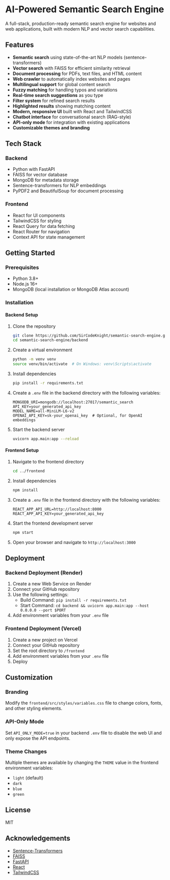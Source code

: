 # AI-Powered Semantic Search Engine

A full-stack, production-ready semantic search engine for websites and web applications, built with modern NLP and vector search capabilities.

## Features

- **Semantic search** using state-of-the-art NLP models (sentence-transformers)
- **Vector search** with FAISS for efficient similarity retrieval
- **Document processing** for PDFs, text files, and HTML content
- **Web crawler** to automatically index websites and pages
- **Multilingual support** for global content search
- **Fuzzy matching** for handling typos and variations
- **Real-time search suggestions** as you type
- **Filter system** for refined search results
- **Highlighted results** showing matching content
- **Modern, responsive UI** built with React and TailwindCSS
- **Chatbot interface** for conversational search (RAG-style)
- **API-only mode** for integration with existing applications
- **Customizable themes and branding**

## Tech Stack

### Backend
- Python with FastAPI
- FAISS for vector database
- MongoDB for metadata storage
- Sentence-transformers for NLP embeddings
- PyPDF2 and BeautifulSoup for document processing

### Frontend
- React for UI components
- TailwindCSS for styling
- React Query for data fetching
- React Router for navigation
- Context API for state management

## Getting Started

### Prerequisites

- Python 3.8+ 
- Node.js 16+
- MongoDB (local installation or MongoDB Atlas account)

### Installation

#### Backend Setup

1. Clone the repository
   ```bash
   git clone https://github.com/SirCodeKnight/semantic-search-engine.git
   cd semantic-search-engine/backend
   ```

2. Create a virtual environment
   ```bash
   python -m venv venv
   source venv/bin/activate  # On Windows: venv\Scripts\activate
   ```

3. Install dependencies
   ```bash
   pip install -r requirements.txt
   ```

4. Create a `.env` file in the backend directory with the following variables:
   ```
   MONGODB_URI=mongodb://localhost:27017/semantic_search
   API_KEY=your_generated_api_key
   MODEL_NAME=all-MiniLM-L6-v2
   OPENAI_API_KEY=sk-your_openai_key  # Optional, for OpenAI embeddings
   ```

5. Start the backend server
   ```bash
   uvicorn app.main:app --reload
   ```

#### Frontend Setup

1. Navigate to the frontend directory
   ```bash
   cd ../frontend
   ```

2. Install dependencies
   ```bash
   npm install
   ```

3. Create a `.env` file in the frontend directory with the following variables:
   ```
   REACT_APP_API_URL=http://localhost:8000
   REACT_APP_API_KEY=your_generated_api_key
   ```

4. Start the frontend development server
   ```bash
   npm start
   ```

5. Open your browser and navigate to `http://localhost:3000`

## Deployment

### Backend Deployment (Render)

1. Create a new Web Service on Render
2. Connect your GitHub repository
3. Use the following settings:
   - Build Command: `pip install -r requirements.txt`
   - Start Command: `cd backend && uvicorn app.main:app --host 0.0.0.0 --port $PORT`
4. Add environment variables from your `.env` file

### Frontend Deployment (Vercel)

1. Create a new project on Vercel
2. Connect your GitHub repository
3. Set the root directory to `/frontend`
4. Add environment variables from your `.env` file
5. Deploy

## Customization

### Branding

Modify the `frontend/src/styles/variables.css` file to change colors, fonts, and other styling elements.

### API-Only Mode

Set `API_ONLY_MODE=true` in your backend `.env` file to disable the web UI and only expose the API endpoints.

### Theme Changes

Multiple themes are available by changing the `THEME` value in the frontend environment variables:
- `light` (default)
- `dark`
- `blue`
- `green`

## License

MIT

## Acknowledgements

- [Sentence-Transformers](https://www.sbert.net/)
- [FAISS](https://github.com/facebookresearch/faiss)
- [FastAPI](https://fastapi.tiangolo.com/)
- [React](https://reactjs.org/)
- [TailwindCSS](https://tailwindcss.com/)